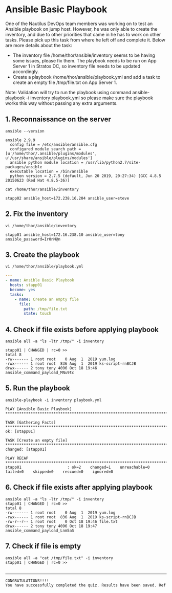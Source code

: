 # Ansible Basic Playbook

One of the Nautilus DevOps team members was working on to test an Ansible playbook on jump host. However, he was only able to create the inventory, and due to other priorities that came in he has to work on other tasks. Please pick up this task from where he left off and complete it. Below are more details about the task:  
- The inventory file /home/thor/ansible/inventory seems to be having some issues, please fix them. The playbook needs to be run on App Server 1 in Stratos DC, so inventory file needs to be updated accordingly.  
- Create a playbook /home/thor/ansible/playbook.yml and add a task to create an empty file /tmp/file.txt on App Server 1.  

Note: Validation will try to run the playbook using command ansible-playbook -i inventory playbook.yml so please make sure the playbook works this way without passing any extra arguments.


## 1. Reconnaissance on the server
`ansible --version`  
```console
ansible 2.9.9
  config file = /etc/ansible/ansible.cfg
  configured module search path = [u'/home/thor/.ansible/plugins/modules', u'/usr/share/ansible/plugins/modules']
  ansible python module location = /usr/lib/python2.7/site-packages/ansible
  executable location = /bin/ansible
  python version = 2.7.5 (default, Jun 20 2019, 20:27:34) [GCC 4.8.5 20150623 (Red Hat 4.8.5-36)]
```

`cat /home/thor/ansible/inventory`  
```console
stapp02 ansible_host=172.238.16.204 ansible_user=steve
```


## 2. Fix the inventory
`vi /home/thor/ansible/inventory`  
```console
stapp01 ansible_host=172.16.238.10 ansible_user=tony ansible_password=Ir0nM@n
```


## 3. Create the playbook
`vi /home/thor/ansible/playbook.yml`  
```yaml
---
- name: Ansible Basic Playbook
  hosts: stapp01
  become: yes
  tasks:
    - name: Create an empty file
      file:
        path: /tmp/file.txt
        state: touch
```




## 4. Check if file exists before applying playbook
`ansible all -a "ls -ltr /tmp/" -i inventory`  
```ansible
stapp01 | CHANGED | rc=0 >>
total 8
-rw------- 1 root root    0 Aug  1  2019 yum.log
-rwx------ 1 root root  836 Aug  1  2019 ks-script-rnBCJB
drwx------ 2 tony tony 4096 Oct 18 19:46 ansible_command_payload_MNu9tc
```


## 5. Run the playbook
`ansible-playbook -i inventory playbook.yml`  
```ansible
PLAY [Ansible Basic Playbook] ***************************************************************************************************************************************************************

TASK [Gathering Facts] **********************************************************************************************************************************************************************
ok: [stapp01]

TASK [Create an empty file] *****************************************************************************************************************************************************************
changed: [stapp01]

PLAY RECAP **********************************************************************************************************************************************************************************
stapp01                    : ok=2    changed=1    unreachable=0    failed=0    skipped=0    rescued=0    ignored=0
```


## 6. Check if file exists after applying playbook
```ansible
ansible all -a "ls -ltr /tmp/" -i inventory
stapp01 | CHANGED | rc=0 >>
total 8
-rw------- 1 root root    0 Aug  1  2019 yum.log
-rwx------ 1 root root  836 Aug  1  2019 ks-script-rnBCJB
-rw-r--r-- 1 root root    0 Oct 18 19:46 file.txt
drwx------ 2 tony tony 4096 Oct 18 19:47 ansible_command_payload_Lnm5aS
```


## 7. Check if file is empty
```ansible
ansible all -a "cat /tmp/file.txt" -i inventory
stapp01 | CHANGED | rc=0 >>
  
```


---


```bash
CONGRATULATIONS!!!!
You have successfully completed the quiz. Results have been saved. Ref ID:634d9911142c422e4c9c5dbc
```
